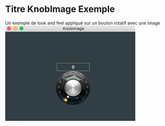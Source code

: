 # Titre KnobImage Exemple

Un exemple de look and feel appliqué sur un bouton rotatif avec une image 
![Texte alternatif](KnobImg.png)

